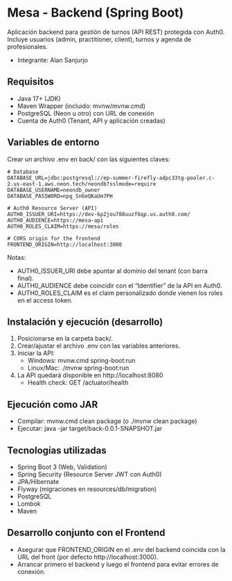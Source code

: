 # Mesa - Backend (Spring Boot)

Aplicación backend para gestión de turnos (API REST) protegida con Auth0. Incluye usuarios (admin, practitioner, client), turnos y agenda de profesionales.

- Integrante: Alan Sanjurjo

## Requisitos
- Java 17+ (JDK)
- Maven Wrapper (incluido: mvnw/mvnw.cmd)
- PostgreSQL (Neon u otro) con URL de conexión
- Cuenta de Auth0 (Tenant, API y aplicación creadas)

## Variables de entorno
Crear un archivo .env en back/ con las siguientes claves:

```
# Database
DATABASE_URL=jdbc:postgresql://ep-summer-firefly-adpc33tg-pooler.c-2.us-east-1.aws.neon.tech/neondb?sslmode=require
DATABASE_USERNAME=neondb_owner
DATABASE_PASSWORD=npg_Sn6eQKaUm7PH

# Auth0 Resource Server (API)
AUTH0_ISSUER_URI=https://dev-kp2jou788uuzf6qp.us.auth0.com/
AUTH0_AUDIENCE=https://mesa-api
AUTH0_ROLES_CLAIM=https://mesa/roles

# CORS origin for the frontend
FRONTEND_ORIGIN=http://localhost:3000
```

Notas:
- AUTH0_ISSUER_URI debe apuntar al dominio del tenant (con barra final).
- AUTH0_AUDIENCE debe coincidir con el “Identifier” de la API en Auth0.
- AUTH0_ROLES_CLAIM es el claim personalizado donde vienen los roles en el access token.

## Instalación y ejecución (desarrollo)
1) Posicionarse en la carpeta back/.
2) Crear/ajustar el archivo .env con las variables anteriores.
3) Iniciar la API:
   - Windows: mvnw.cmd spring-boot:run
   - Linux/Mac: ./mvnw spring-boot:run
4) La API quedará disponible en http://localhost:8080
   - Health check: GET /actuator/health

## Ejecución como JAR
- Compilar: mvnw.cmd clean package (o ./mvnw clean package)
- Ejecutar: java -jar target/back-0.0.1-SNAPSHOT.jar

## Tecnologías utilizadas
- Spring Boot 3 (Web, Validation)
- Spring Security (Resource Server JWT con Auth0)
- JPA/Hibernate
- Flyway (migraciones en resources/db/migration)
- PostgreSQL
- Lombok
- Maven

## Desarrollo conjunto con el Frontend
- Asegurar que FRONTEND_ORIGIN en el .env del backend coincida con la URL del front (por defecto http://localhost:3000).
- Arrancar primero el backend y luego el frontend para evitar errores de conexión.